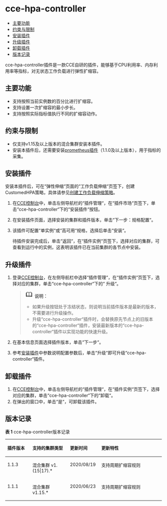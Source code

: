 # cce-hpa-controller<a name="cce_01_0240"></a>

-   [主要功能](#section16202940121214)
-   [约束与限制](#section147226815158)
-   [安装插件](#section046523415137)
-   [升级插件](#section23441939916)
-   [卸载插件](#section1395073191112)
-   [版本记录](#section144262219109)

cce-hpa-controller插件是一款CCE自研的插件，能够基于CPU利用率、内存利用率等指标，对无状态工作负载进行弹性扩缩容。

## 主要功能<a name="section16202940121214"></a>

-   支持按照当前实例数的百分比进行扩缩容。
-   支持设置一次扩缩容的最小步长。
-   支持按照实际指标值执行不同的扩缩容动作。

## 约束与限制<a name="section147226815158"></a>

-   仅支持v1.15及以上版本的混合集群安装本插件。
-   安装本插件后，还需要安装[prometheus插件](prometheus.md)（1.1.0及以上版本），用于指标的采集。

## 安装插件<a name="section046523415137"></a>

安装本插件后，可在“弹性伸缩“页面的“工作负载伸缩“页签下，创建CustomedHPA策略，具体请参见[创建工作负载伸缩策略](创建工作负载伸缩策略.md)。

1.  在[CCE控制台](https://console.huaweicloud.com/cce2.0/?utm_source=helpcenter)中，单击左侧导航栏的“插件管理“，在“插件市场“页签下，单击“cce-hpa-controller“下的“安装插件“按钮。
2.  在安装插件页面，选择安装的集群和插件版本，单击“下一步：规格配置“。
3.  该插件可配置“单实例“或“高可用“规格，选择后单击“安装“。

    待插件安装完成后，单击“返回“，在“插件实例“页签下，选择对应的集群，可查看到运行中的实例，这表明该插件已在当前集群的各节点中安装。


## 升级插件<a name="section23441939916"></a>

1.  登录[CCE控制台](https://console.huaweicloud.com/cce2.0/?utm_source=helpcenter)，在左侧导航栏中选择“插件管理“，在“插件实例“页签下，选择对应的集群，单击“cce-hpa-controller“下的“ 升级“。

    >![](public_sys-resources/icon-note.gif) **说明：** 
    >-   如果升级按钮处于冻结状态，则说明当前插件版本是最新的版本，不需要进行升级操作。
    >-   升级“cce-hpa-controller“插件时，会替换原先节点上的旧版本的“cce-hpa-controller“插件，安装最新版本的“cce-hpa-controller“插件以实现功能的快速升级。

2.  在基本信息页面选择插件版本，单击“下一步“。
3.  参考[安装插件](#section046523415137)中参数说明配置参数后，单击“升级“即可升级“cce-hpa-controller“插件。

## 卸载插件<a name="section1395073191112"></a>

1.  在[CCE控制台](https://console.huaweicloud.com/cce2.0/?utm_source=helpcenter)中，单击左侧导航栏的“插件管理“，在“插件实例“页签下，选择对应的集群，单击“cce-hpa-controller“下的“卸载“。
2.  在弹出的窗口中，单击“是“，可卸载该插件。

## 版本记录<a name="section144262219109"></a>

**表 1**  cce-hpa-controller版本记录

<a name="table178175952310"></a>
<table><thead align="left"><tr id="row278175916234"><th class="cellrowborder" valign="top" width="16%" id="mcps1.2.5.1.1"><p id="p37875972314"><a name="p37875972314"></a><a name="p37875972314"></a>插件版本</p>
</th>
<th class="cellrowborder" valign="top" width="24%" id="mcps1.2.5.1.2"><p id="p1178135932311"><a name="p1178135932311"></a><a name="p1178135932311"></a>支持的集群类型</p>
</th>
<th class="cellrowborder" valign="top" width="20%" id="mcps1.2.5.1.3"><p id="p178185952316"><a name="p178185952316"></a><a name="p178185952316"></a>更新时间</p>
</th>
<th class="cellrowborder" valign="top" width="40%" id="mcps1.2.5.1.4"><p id="p2078175942320"><a name="p2078175942320"></a><a name="p2078175942320"></a>更新特性</p>
</th>
</tr>
</thead>
<tbody><tr id="row152684214528"><td class="cellrowborder" valign="top" width="16%" headers="mcps1.2.5.1.1 "><p id="p3639895509"><a name="p3639895509"></a><a name="p3639895509"></a>1.1.3</p>
</td>
<td class="cellrowborder" valign="top" width="24%" headers="mcps1.2.5.1.2 "><p id="p126402917507"><a name="p126402917507"></a><a name="p126402917507"></a>混合集群 v1.(15|17).*</p>
</td>
<td class="cellrowborder" valign="top" width="20%" headers="mcps1.2.5.1.3 "><p id="p13640293504"><a name="p13640293504"></a><a name="p13640293504"></a>2020/08/19</p>
</td>
<td class="cellrowborder" valign="top" width="40%" headers="mcps1.2.5.1.4 "><p id="p11113153013506"><a name="p11113153013506"></a><a name="p11113153013506"></a>支持周期扩缩容规则</p>
</td>
</tr>
<tr id="row7335155311559"><td class="cellrowborder" valign="top" width="16%" headers="mcps1.2.5.1.1 "><p id="p156404912504"><a name="p156404912504"></a><a name="p156404912504"></a>1.1.1</p>
</td>
<td class="cellrowborder" valign="top" width="24%" headers="mcps1.2.5.1.2 "><p id="p3640990504"><a name="p3640990504"></a><a name="p3640990504"></a>混合集群 v1.15.*</p>
</td>
<td class="cellrowborder" valign="top" width="20%" headers="mcps1.2.5.1.3 "><p id="p8640189135019"><a name="p8640189135019"></a><a name="p8640189135019"></a>2020/06/23</p>
</td>
<td class="cellrowborder" valign="top" width="40%" headers="mcps1.2.5.1.4 "><p id="p01141830155017"><a name="p01141830155017"></a><a name="p01141830155017"></a>支持周期扩缩容规则</p>
</td>
</tr>
</tbody>
</table>

